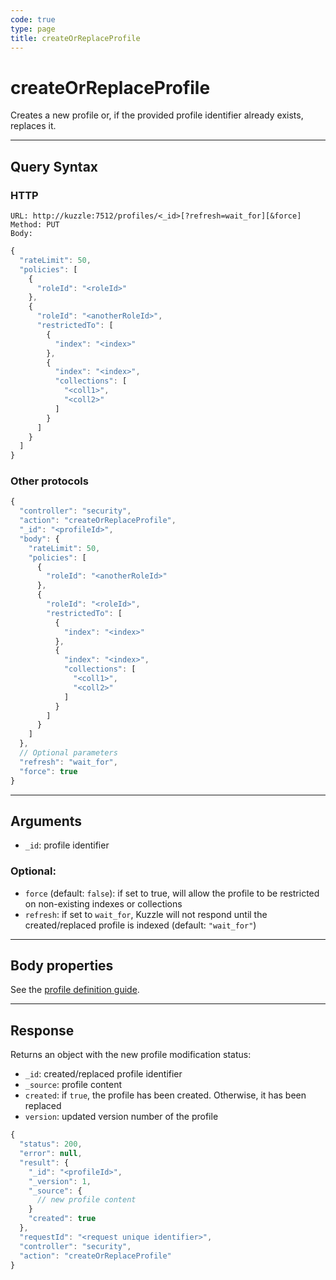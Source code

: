 ```yaml
---
code: true
type: page
title: createOrReplaceProfile
---
```


# createOrReplaceProfile

Creates a new profile or, if the provided profile identifier already exists, replaces it.

---

## Query Syntax

### HTTP

```http
URL: http://kuzzle:7512/profiles/<_id>[?refresh=wait_for][&force]
Method: PUT
Body:
```

```js
{
  "rateLimit": 50,
  "policies": [
    {
      "roleId": "<roleId>"
    },
    {
      "roleId": "<anotherRoleId>",
      "restrictedTo": [
        {
          "index": "<index>"
        },
        {
          "index": "<index>",
          "collections": [
            "<coll1>",
            "<coll2>"
          ]
        }
      ]
    }
  ]
}
```

### Other protocols

```js
{
  "controller": "security",
  "action": "createOrReplaceProfile",
  "_id": "<profileId>",
  "body": {
    "rateLimit": 50,
    "policies": [
      {
        "roleId": "<anotherRoleId>"
      },
      {
        "roleId": "<roleId>",
        "restrictedTo": [
          {
            "index": "<index>"
          },
          {
            "index": "<index>",
            "collections": [
              "<coll1>",
              "<coll2>"
            ]
          }
        ]
      }
    ]
  },
  // Optional parameters
  "refresh": "wait_for",
  "force": true
}
```

---

## Arguments

- `_id`: profile identifier

### Optional:

- `force` (default: `false`): if set to true, will allow the profile to be restricted on non-existing indexes or collections <SinceBadge version="auto-version"/>
- `refresh`: if set to `wait_for`, Kuzzle will not respond until the created/replaced profile is indexed (default: `"wait_for"`)

---

## Body properties

See the [profile definition guide](/core/2/guides/essentials/security#defining-profiles).

---

## Response

Returns an object with the new profile modification status:

- `_id`: created/replaced profile identifier
- `_source`: profile content
- `created`: if `true`, the profile has been created. Otherwise, it has been replaced
- `version`: updated version number of the profile

```js
{
  "status": 200,
  "error": null,
  "result": {
    "_id": "<profileId>",
    "_version": 1,
    "_source": {
      // new profile content
    }
    "created": true
  },
  "requestId": "<request unique identifier>",
  "controller": "security",
  "action": "createOrReplaceProfile"
}
```
